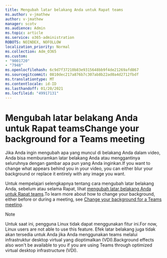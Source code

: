 ```yaml
---
title: Mengubah latar belakang Anda untuk Rapat teams
ms.author: v-jmathew
author: v-jmathew
manager: scotv
ms.audience: Admin
ms.topic: article
ms.service: o365-administration
ROBOTS: NOINDEX, NOFOLLOW
localization_priority: Normal
ms.collection: Adm_O365
ms.custom:
- "9001720"
- "7948"
ms.openlocfilehash: 6c9d7f37210b83e9315648bb9f4de21269afd867
ms.sourcegitcommit: 0810dec217a876b7c307ab8b22ad0a4d2712fbdf
ms.translationtype: MT
ms.contentlocale: id-ID
ms.lasthandoff: 01/20/2021
ms.locfileid: "49917131"
---
```

# <a name="change-your-background-for-a-teams-meeting"></a><span data-ttu-id="7dfdc-102">Mengubah latar belakang Anda untuk Rapat teams</span><span class="sxs-lookup"><span data-stu-id="7dfdc-102">Change your background for a Teams meeting</span></span>

<span data-ttu-id="7dfdc-103">Jika Anda ingin mengubah apa yang muncul di belakang Anda dalam video, Anda bisa memburamkan latar belakang Anda atau menggantinya seluruhnya dengan gambar apa pun yang Anda inginkan.</span><span class="sxs-lookup"><span data-stu-id="7dfdc-103">If you want to change what appears behind you in your video, you can either blur your background or replace it entirely with any image you want.</span></span>

<span data-ttu-id="7dfdc-104">Untuk mempelajari selengkapnya tentang cara mengubah latar belakang Anda, sebelum atau selama Rapat, lihat [mengubah latar belakang Anda untuk Rapat teams](https://support.microsoft.com/office/change-your-background-for-a-teams-meeting-f77a2381-443a-499d-825e-509a140f4780).</span><span class="sxs-lookup"><span data-stu-id="7dfdc-104">To learn more about how to change your background, either before or during a meeting, see [Change your background for a Teams meeting](https://support.microsoft.com/office/change-your-background-for-a-teams-meeting-f77a2381-443a-499d-825e-509a140f4780).</span></span>

> [!NOTE]
> <span data-ttu-id="7dfdc-105">Untuk saat ini, pengguna Linux tidak dapat menggunakan fitur ini.</span><span class="sxs-lookup"><span data-stu-id="7dfdc-105">For now, Linux users are not able to use this feature.</span></span> <span data-ttu-id="7dfdc-106">Efek latar belakang juga tidak akan tersedia untuk Anda jika Anda menggunakan teams melalui infrastruktur desktop virtual yang dioptimalkan (VDI).</span><span class="sxs-lookup"><span data-stu-id="7dfdc-106">Background effects also won't be available to you if you are using Teams through optimized virtual desktop infrastructure (VDI).</span></span>
